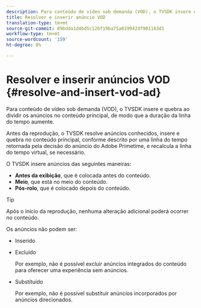 ```yaml
---
description: Para conteúdo de vídeo sob demanda (VOD), o TVSDK insere e quebra ao dividir os anúncios no conteúdo principal, de modo que a duração da linha do tempo aumente.
title: Resolver e inserir anúncio VOD
translation-type: tm+mt
source-git-commit: 89bdda1d4bd5c126f19ba75a819942df901183d1
workflow-type: tm+mt
source-wordcount: '159'
ht-degree: 0%

---
```



# Resolver e inserir anúncios VOD {#resolve-and-insert-vod-ad}

Para conteúdo de vídeo sob demanda (VOD), o TVSDK insere e quebra ao dividir os anúncios no conteúdo principal, de modo que a duração da linha do tempo aumente.

Antes da reprodução, o TVSDK resolve anúncios conhecidos, insere e quebra no conteúdo principal, conforme descrito por uma linha do tempo retornada pela decisão do anúncio do Adobe Primetime, e recalcula a linha do tempo virtual, se necessário.

O TVSDK insere anúncios das seguintes maneiras:

* **Antes da exibição**, que é colocada antes do conteúdo.
* **Meio**, que está no meio do conteúdo.
* **Pós-rolo**, que é colocado depois do conteúdo.

>[!TIP]
>
>Após o início da reprodução, nenhuma alteração adicional poderá ocorrer no conteúdo.

Os anúncios não podem ser:

* Inserido
* Excluído

   Por exemplo, não é possível excluir anúncios integrados do conteúdo para oferecer uma experiência sem anúncios.
* Substituído

   Por exemplo, não é possível substituir anúncios incorporados por anúncios direcionados.